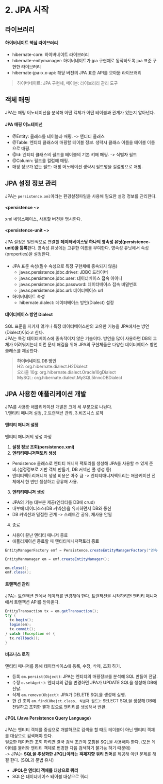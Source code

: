 # 2. JPA 시작

## 라이브러리

#### 하이버네이트 핵심 라이브러리

- hibernate-core: 하이버네이트 라이브러리
- hibernate-enitymanager: 하이버네이트가 jpa 구현체로 동작하도록 jpa 표준 구현한 라이브러리
- hibernate-jpa-x.x-api: 해당 버전의 JPA 표준 API를 모아둔 라이브러리

> 하이버네이트: JPA 구현체, 메이븐: 라이브러리 관리 도구

## 객체 매핑

JPA는 매핑 어노테이션을 분석해 어떤 객체가 어떤 테이블과 관계가 있는지 알아낸다.

#### JPA 매핑 어노테이션

- @Entity: 클래스를 테이블과 매핑. -> 엔티티 클래스
- @Table: 엔티티 클래스에 매핑할 테이블 정보. 생략시 클래스 이름을 테이블 이름으로 매핑.
- @Id: 엔티티 클래스의 필드를 테이블의 기본 키에 매핑. -> 식별자 필드
- @Column: 필드를 컬럼에 매핑.
- 매핑 정보가 없는 필드: 매핑 어노테이션 생략시 필드명을 컬럼명으로 매핑.

## JPA 설정 정보 관리

JPA는 `persistence.xml`이라는 환경설정파일을 사용해 필요한 설정 정보를 관리한다.

#### <persistence ~>

xml 네임스페이스, 사용할 버전을 명시한다.

#### <persistence-unit ~>

JPA 설정은 일반적으로 연결할 **데이터베이스당 하나의 영속성 유닛(persistence-unit)을 등록**한다. 영속성 유닛에는 고유한 이름을 부여한다. 영속성 유닛에서 속성(properties)을 설정한다.

#### <protperties>

- JPA 표준 속성(필수 속성으로 특정 구현체에 종속되지 않음)
  - javax.persistence.jdbc.driver: JDBC 드라이버
  - javax.persistence.jdbc.user: 데이터베이스 접속 아이디
  - javax.persistence.jdbc.password: 데이터베이스 접속 비밀번호
  - javax.persistence.jdbc.url: 데이터베이스 url
- 하이버네이트 속성
  - hibernate.dialect: 데이터베이스 방언(Dialect) 설정

#### 데이터베이스 방언 Dialect

SQL 표준을 지키지 않거나 특정 데이터베이스만의 고유한 기능을 JPA에서는 방언(Dialect)이라고 한다.  
JPA는 특정 데이터베이스에 종속적이지 않은 기술이다. 방언을 많이 사용하면 DB의 교체가 어려워지는데 이런 문제 해결을 위해 JPA의 구현체들은 다양한 데이터베이스 방언 클래스를 제공한다.

> **하이버네이트 DB 방언**  
> H2: org.hibernate.dialect.H2Dialect  
> 오라클 10g: org.hibernate.dialect.Oracle10gDialect  
> MySQL: org.hibernate.dialect.MySQL5InnoDBDialect

## JPA 사용한 애플리케이션 개발

JPA를 사용한 애플리케이션 개발은 크게 세 부분으로 나뉜다.  
1.엔티티 매니저 설정, 2.트랜잭션 관리, 3.비즈니스 로직

#### 엔티티 매니저 설정

엔티티 매니저의 생성 과정

1. **설정 정보 조회(persistence.xml)**
2. **엔티티매니저팩토리 생성**

- Persistence 클래스로 엔티티 매니저 팩토리를 생성해 JPA를 사용할 수 있게 준비.(설정정보로 기반 객체 만들기, DB 커넥션 풀 생성 등)
- 엔티티팩토리매니저 생성 비용은 아주 큼 -> 엔티티매니저팩토리는 애플케이션 전체에서 한 번만 생성하고 공유해 사용.

3. **엔티티매니저 생성**

- JPA의 기능 대부분 제공(엔티티를 DB에 crud)
- 내부에 데이터소스(DB 커넥션)을 유지하면서 DB와 통신
- DB 커넥션과 밀접한 관계 -> 스레드간 공유, 재사용 안됨

4. 종료

- 사용이 끝난 엔티티 매니저 종료
- 애플리케이션 종료할 때 엔티티매니저팩토리 종료

```JAVA
EntityManagerFactory emf = Persistence.createEntityManagerFactory("영속성유닛이름");

EntityManmanager em = emf.createEntityManager();

em.close();
emf.close();
```

#### 트랜잭션 관리

JPA는 트랜잭션 안에서 데이터를 변경해야 한다. 트랜잭션을 시작하려면 엔티티 매니저에서 트랜잭션 API를 받아온다.

```JAVA
EntityTransaction tx = em.getTransaction();
try {
  tx.begin();
  login(em);
  tx.commit();
} catch (Exception e) {
  tx.rollback();
}
```

#### 비즈니스 로직

엔티티 매니저를 통해 데이터베이스에 등록, 수정, 삭제, 조회 하기.

- 등록 `em.persist(Object)`: JPA는 엔티티의 매핑정보를 분석해 SQL 만들어 전달.
- 수정 `o.setAge(~)`: 엔티티의 값을 변경하면 JPA가 UPDATE SQL을 생성해 DB에 전달.
- 삭제 `em.remove(Object)`: JPA가 DELETE SQL을 생성해 실행.
- 한 건 조회 `em.find(Obejct.class, 식별자 필드)`: SELECT SQL을 생성해 DB에 전달하고 조회한 결과 값으로 엔티티를 생성해서 반환.

#### JPQL (Java Persistence Query Language)

JPA는 엔티티 객체를 중심으로 개발하므로 검색을 할 때도 테이블이 아닌 엔티티 객체를 대상으로 검색해야 한다.  
필요한 데이터만 조회 하려면 결국 검색 조건이 포함된 SQL을 사용해야 한다. (모든 데이터를 불러와 엔티티 객체로 변경한 다음 검색하기 불가능 하기 때문에)  
-> JPA는 **SQL을 추상화한 JPQL)이라는 객체지향 쿼리 언어**를 제공해 이런 문제를 해결 한다. (SQL과 문법 유사)

- **JPQL은 엔티티 객체를 대상으로 쿼리**
- SQL은 데이터베이스 테이블 대상으로 쿼리
